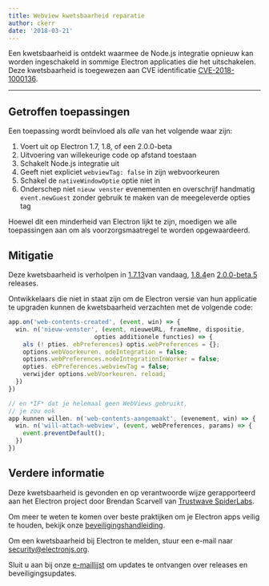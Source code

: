 ```yaml
---
title: Webview kwetsbaarheid reparatie
author: ckerr
date: '2018-03-21'
---
```


Een kwetsbaarheid is ontdekt waarmee de Node.js integratie opnieuw kan worden ingeschakeld in sommige Electron applicaties die het uitschakelen. Deze kwetsbaarheid is toegewezen aan CVE identificatie [CVE-2018-1000136](https://cve.mitre.org/cgi-bin/cvename.cgi?name=CVE-2018-1000136).

---

## Getroffen toepassingen

Een toepassing wordt beïnvloed als *alle* van het volgende waar zijn:

 1. Voert uit op Electron 1.7, 1.8, of een 2.0.0-beta
 2. Uitvoering van willekeurige code op afstand toestaan
 3. Schakelt Node.js integratie uit
 4. Geeft niet expliciet `webviewTag: false` in zijn webvoorkeuren
 5. Schakel de `nativeWindowOptie` optie niet in
 6. Onderschep niet `nieuw venster` evenementen en overschrijf handmatig `event.newGuest` zonder gebruik te maken van de meegeleverde opties tag

Hoewel dit een minderheid van Electron lijkt te zijn, moedigen we alle toepassingen aan om als voorzorgsmaatregel te worden opgewaardeerd.

## Mitigatie

Deze kwetsbaarheid is verholpen in [1.7.13](https://github.com/electron/electron/releases/tag/v1.7.13)van vandaag, [1.8.4](https://github.com/electron/electron/releases/tag/v1.8.4)en [2.0.0-beta.5](https://github.com/electron/electron/releases/tag/v2.0.0-beta.5) releases.

Ontwikkelaars die niet in staat zijn om de Electron versie van hun applicatie te upgraden kunnen de kwetsbaarheid verzachten met de volgende code:

```js
app.on('web-contents-created', (event, win) => {
  win. n('nieuw-venster', (event, nieuweURL, frameNme, dispositie,
                        opties additionele functies) => {
    als (! pties. ebPreferences) optis.webPreferences = {};
    options.webVoorkeuren. odeIntegration = false;
    options.webPreferences.nodeIntegrationInWorker = false;
    opties. ebPreferences.webviewTag = false;
    verwijder options.webVoorkeuren. reload;
  })
})

// en *IF* dat je helemaal geen WebViews gebruikt,
// je zou ook
app kunnen willen. n('web-contents-aangemaakt', (evenement, win) => {
  win. n('will-attach-webview', (event, webPreferences, params) => {
    event.preventDefault();
  })
})
```

## Verdere informatie

Deze kwetsbaarheid is gevonden en op verantwoorde wijze gerapporteerd aan het Electron project door Brendan Scarvell van [Trustwave SpiderLabs](https://www.trustwave.com/Company/SpiderLabs/).

Om meer te weten te komen over beste praktijken om je Electron apps veilig te houden, bekijk onze [beveiligingshandleiding](https://electronjs.org/docs/tutorial/security).

Om een kwetsbaarheid bij Electron te melden, stuur een e-mail naar security@electronjs.org.

Sluit u aan bij onze [e-maillijst](https://groups.google.com/forum/#!forum/electronjs) om updates te ontvangen over releases en beveiligingsupdates.

